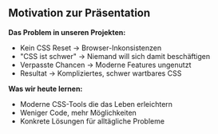 ## Motivation zur Präsentation

**Das Problem in unseren Projekten:**
- Kein CSS Reset → Browser-Inkonsistenzen
- "CSS ist schwer" → Niemand will sich damit beschäftigen  
- Verpasste Chancen → Moderne Features ungenutzt
- Resultat → Kompliziertes, schwer wartbares CSS

**Was wir heute lernen:**
- Moderne CSS-Tools die das Leben erleichtern
- Weniger Code, mehr Möglichkeiten
- Konkrete Lösungen für alltägliche Probleme